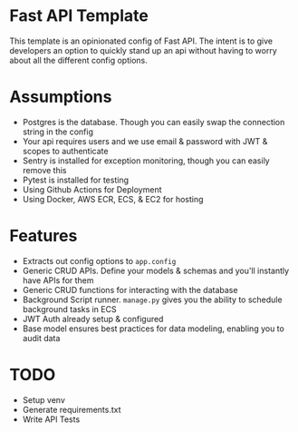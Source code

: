 # Fast API Template

This template is an opinionated config of Fast API.  The intent is to give
developers an option to quickly stand up an api without having to worry about
all the different config options.

# Assumptions
- Postgres is the database. Though you can easily swap the connection string in the config
- Your api requires users and we use email & password with JWT & scopes to authenticate
- Sentry is installed for exception monitoring, though you can easily remove this
- Pytest is installed for testing
- Using Github Actions for Deployment
- Using Docker, AWS ECR, ECS, & EC2 for hosting

# Features
- Extracts out config options to `app.config`
- Generic CRUD APIs.  Define your models & schemas and you'll instantly have APIs for them
- Generic CRUD functions for interacting with the database
- Background Script runner.  `manage.py` gives you the ability to schedule background tasks in ECS
- JWT Auth already setup & configured
- Base model ensures best practices for data modeling, enabling you to audit data


# TODO
- Setup venv
- Generate requirements.txt
- Write API Tests